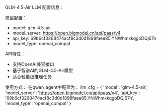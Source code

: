 GLM-4.5-Air LLM 配置信息：

模型配置：
- model: glm-4.5-air
- model_server: https://open.bigmodel.cn/api/paas/v4  
- api_key: 69b6cf3268474acf8c3d0d1898faee85.YNWhmxkqgoDQj67n
- model_type: openai_compat

API特性：
- 支持OpenAI兼容接口
- 基于智谱AI的GLM-4.5-Air模型
- 适合轻量级推理任务

使用方式：
在qwen_agent中配置为：
llm_cfg = {
    'model': 'glm-4.5-air',
    'model_server': 'https://open.bigmodel.cn/api/paas/v4',
    'api_key': '69b6cf3268474acf8c3d0d1898faee85.YNWhmxkqgoDQj67n',
    'model_type': 'openai_compat'
}